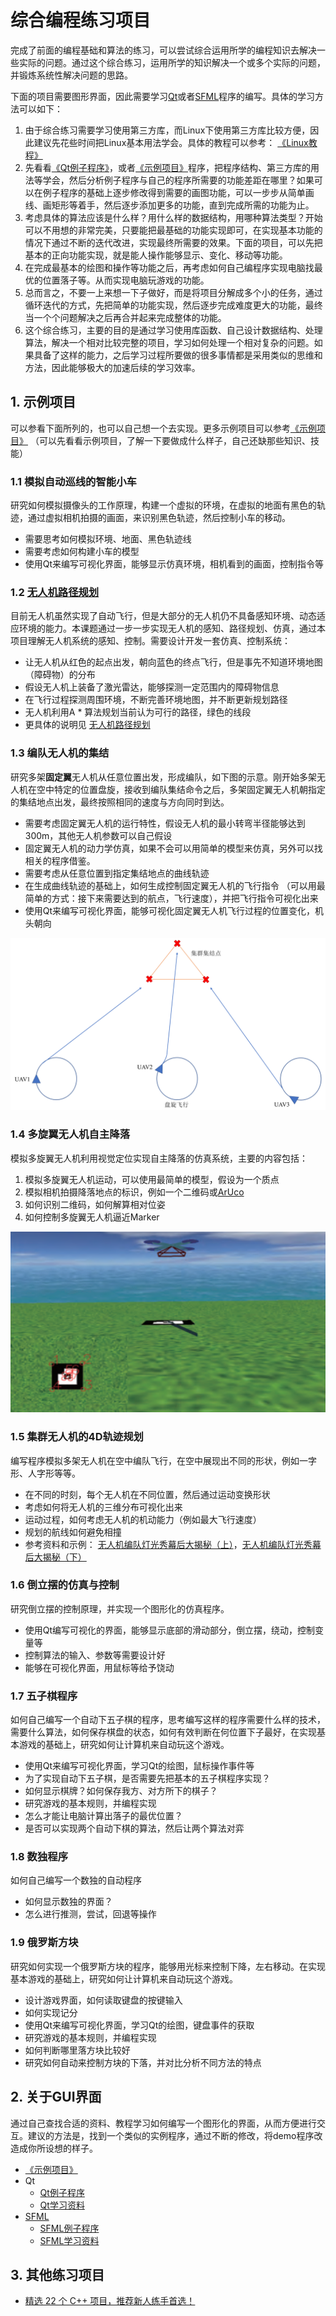 # 综合编程练习项目

完成了前面的编程基础和算法的练习，可以尝试综合运用所学的编程知识去解决一些实际的问题。通过这个综合练习，运用所学的知识解决一个或多个实际的问题，并锻炼系统性解决问题的思路。

下面的项目需要图形界面，因此需要学习[Qt](qt_demos)或者[SFML](sfml_demos)程序的编写。具体的学习方法可以如下：
1. 由于综合练习需要学习使用第三方库，而Linux下使用第三方库比较方便，因此建议先花些时间把Linux基本用法学会。具体的教程可以参考： [《Linux教程》](../6_tools/linux/README.md)
2. 先看看[《Qt例子程序》](qt_demos)，或者[《示例项目》](https://gitee.com/pi-lab/code_cook/blob/master/DemoProjects.md)程序，把程序结构、第三方库的用法等学会，然后分析例子程序与自己的程序所需要的功能差距在哪里？如果可以在例子程序的基础上逐步修改得到需要的画图功能，可以一步步从简单画线、画矩形等着手，然后逐步添加更多的功能，直到完成所需的功能为止。
3. 考虑具体的算法应该是什么样？用什么样的数据结构，用哪种算法类型？开始可以不用想的非常完美，只要能把最基础的功能实现即可，在实现基本功能的情况下通过不断的迭代改进，实现最终所需要的效果。下面的项目，可以先把基本的正向功能实现，就是能人操作能够显示、变化、移动等功能。
4. 在完成最基本的绘图和操作等功能之后，再考虑如何自己编程序实现电脑找最优的位置落子等。从而实现电脑玩游戏的功能。
5. 总而言之，不要一上来想一下子做好，而是将项目分解成多个小的任务，通过循环迭代的方式，先把简单的功能实现，然后逐步完成难度更大的功能，最终当一个个问题解决之后再合并起来完成整体的功能。
6. 这个综合练习，主要的目的是通过学习使用库函数、自己设计数据结构、处理算法，解决一个相对比较完整的项目，学习如何处理一个相对复杂的问题。如果具备了这样的能力，之后学习过程所要做的很多事情都是采用类似的思维和方法，因此能够极大的加速后续的学习效率。



## 1. 示例项目

可以参看下面所列的，也可以自己想一个去实现。更多示例项目可以参考[《示例项目》](https://gitee.com/pi-lab/code_cook/blob/master/DemoProjects.md) （可以先看看示例项目，了解一下要做成什么样子，自己还缺那些知识、技能）


### 1.1 模拟自动巡线的智能小车
研究如何模拟摄像头的工作原理，构建一个虚拟的环境，在虚拟的地面有黑色的轨迹，通过虚拟相机拍摄的画面，来识别黑色轨迹，然后控制小车的移动。
* 需要思考如何模拟环境、地面、黑色轨迹线
* 需要考虑如何构建小车的模型
* 使用Qt来编写可视化界面，能够显示仿真环境，相机看到的画面，控制指令等


### 1.2 [无人机路径规划](https://gitee.com/aircraft-is-design/aircraft-information-system-design/blob/master/project-uav-planning/README.md)
目前无人机虽然实现了自动飞行，但是大部分的无人机仍不具备感知环境、动态适应环境的能力。本课题通过一步一步实现无人机的感知、路径规划、仿真，通过本项目理解无人机系统的感知、控制。需要设计开发一套仿真、控制系统：
* 让无人机从红色的起点出发，朝向蓝色的终点飞行，但是事先不知道环境地图（障碍物）的分布
* 假设无人机上装备了激光雷达，能够探测一定范围内的障碍物信息
* 在飞行过程探测周围环境，不断完善环境地图，并不断更新规划路径
* 无人机利用A * 算法规划当前认为可行的路径，绿色的线段
* 更具体的说明见 [无人机路径规划](https://gitee.com/aircraft-is-design/aircraft-information-system-design/blob/master/project-uav-planning/README.md)


### 1.3 编队无人机的集结
研究多架**固定翼**无人机从任意位置出发，形成编队，如下图的示意。刚开始多架无人机在空中特定的位置盘旋，接收到编队集结命令之后，多架固定翼无人机朝指定的集结地点出发，最终按照相同的速度与方向同时到达。
* 需要考虑固定翼无人机的运行特性，假设无人机的最小转弯半径能够达到300m，其他无人机参数可以自己假设
* 固定翼无人机的动力学仿真，如果不会可以用简单的模型来仿真，另外可以找相关的程序借鉴。
* 需要考虑从任意位置到指定集结地点的曲线轨迹
* 在生成曲线轨迹的基础上，如何生成控制固定翼无人机的飞行指令 （可以用最简单的方式：接下来需要达到的航点，飞行速度），并把飞行指令可视化出来
* 使用Qt来编写可视化界面，能够可视化固定翼无人机飞行过程的位置变化，机头朝向

![uav_flightformation](images/uav_flightformation.png)



### 1.4 多旋翼无人机自主降落
模拟多旋翼无人机利用视觉定位实现自主降落的仿真系统，主要的内容包括：
1. 模拟多旋翼无人机运动，可以使用最简单的模型，假设为一个质点
2. 模拟相机拍摄降落地点的标识，例如一个二维码或[ArUco](https://docs.opencv.org/master/d5/dae/tutorial_aruco_detection.html)
3. 如何识别二维码，如何解算相对位姿
4. 如何控制多旋翼无人机逼近Marker

![uav_autolanding](images/uav_autolanding.png)


### 1.5 集群无人机的4D轨迹规划
编写程序模拟多架无人机在空中编队飞行，在空中展现出不同的形状，例如一字形、人字形等等。
* 在不同的时刻，每个无人机在不同位置，然后通过运动变换形状
* 考虑如何将无人机的三维分布可视化出来
* 运动过程，如何考虑无人机的机动能力（例如最大飞行速度）
* 规划的航线如何避免相撞
* 参考资料和示例： [无人机编队灯光秀幕后大揭秘（上）](https://www.bilibili.com/video/BV1oV411E7BK)，[无人机编队灯光秀幕后大揭秘（下）](https://www.bilibili.com/video/BV1YK4y1d7NC)



### 1.6 倒立摆的仿真与控制
研究倒立摆的控制原理，并实现一个图形化的仿真程序。
* 使用Qt编写可视化的界面，能够显示底部的滑动部分，倒立摆，绕动，控制变量等
* 控制算法的输入、参数等需要设计好
* 能够在可视化界面，用鼠标等给予饶动


### 1.7 五子棋程序
如何自己编写一个自动下五子棋的程序，思考编写这样的程序需要什么样的技术，需要什么算法，如何保存棋盘的状态，如何有效判断在何位置下子最好，在实现基本游戏的基础上，研究如何让计算机来自动玩这个游戏。
* 使用Qt来编写可视化界面，学习Qt的绘图，鼠标操作事件等
* 为了实现自动下五子棋，是否需要先把基本的五子棋程序实现？
* 如何显示棋牌？如何保存我方、对方所下的棋子？
* 研究游戏的基本规则，并编程实现
* 怎么才能让电脑计算出落子的最优位置？
* 是否可以实现两个自动下棋的算法，然后让两个算法对弈


### 1.8 数独程序
如何自己编写一个数独的自动程序
* 如何显示数独的界面？
* 怎么进行推测，尝试，回退等操作


### 1.9 俄罗斯方块
研究如何实现一个俄罗斯方块的程序，能够用光标来控制下降，左右移动。在实现基本游戏的基础上，研究如何让计算机来自动玩这个游戏。
* 设计游戏界面，如何读取键盘的按键输入
* 如何实现记分
* 使用Qt来编写可视化界面，学习Qt的绘图，键盘事件的获取
* 研究游戏的基本规则，并编程实现
* 如何判断哪里落方块比较好
* 研究如何自动来控制方块的下落，并对比分析不同方法的特点




## 2. 关于GUI界面

通过自己查找合适的资料、教程学习如何编写一个图形化的界面，从而方便进行交互。建议的方法是，找到一个类似的实例程序，通过不断的修改，将demo程序改造成你所设想的样子。

* [《示例项目》](https://gitee.com/pi-lab/code_cook/blob/master/DemoProjects.md)
* Qt
    - [Qt例子程序](qt_demos)
    - [Qt学习资料](https://gitee.com/pi-lab/resources/tree/master/books/qt)
* [SFML](https://github.com/SFML/SFML)
    - [SFML例子程序](sfml_demos)
    - [SFML学习资料](https://gitee.com/pi-lab/resources/tree/master/books/sfml/SFML-2.5.1_doc)



## 3. 其他练习项目

* [精选 22 个 C++ 项目，推荐新人练手首选！](https://zhuanlan.zhihu.com/p/86779615)

